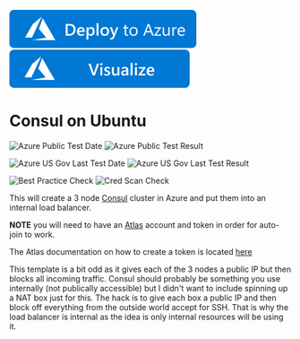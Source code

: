 [![Deploy To Azure](https://raw.githubusercontent.com/Azure/azure-quickstart-templates/master/1-CONTRIBUTION-GUIDE/images/deploytoazure.svg?sanitize=true)]("https://portal.azure.com/#create/Microsoft.Template/uri/https%3A%2F%2Fraw.githubusercontent.com%2FAzure%2Fazure-quickstart-templates%2Fmaster%2Fconsul-on-ubuntu%2Fazuredeploy.json")  [![Visualize](https://raw.githubusercontent.com/Azure/azure-quickstart-templates/master/1-CONTRIBUTION-GUIDE/images/visualizebutton.svg?sanitize=true)]("http://armviz.io/#/?load=https%3A%2F%2Fraw.githubusercontent.com%2FAzure%2Fazure-quickstart-templates%2Fmaster%2Fconsul-on-ubuntu%2Fazuredeploy.json")

  

# Consul on Ubuntu

![Azure Public Test Date](https://azurequickstartsservice.blob.core.windows.net/badges/consul-on-ubuntu/PublicLastTestDate.svg)
![Azure Public Test Result](https://azurequickstartsservice.blob.core.windows.net/badges/consul-on-ubuntu/PublicDeployment.svg)

![Azure US Gov Last Test Date](https://azurequickstartsservice.blob.core.windows.net/badges/consul-on-ubuntu/FairfaxLastTestDate.svg)
![Azure US Gov Last Test Result](https://azurequickstartsservice.blob.core.windows.net/badges/consul-on-ubuntu/FairfaxDeployment.svg)

![Best Practice Check](https://azurequickstartsservice.blob.core.windows.net/badges/consul-on-ubuntu/BestPracticeResult.svg)
![Cred Scan Check](https://azurequickstartsservice.blob.core.windows.net/badges/consul-on-ubuntu/CredScanResult.svg)

This will create a 3 node [Consul](https://www.consul.io/) cluster in Azure and put them into an internal load balancer.

**NOTE** you will need to have an [Atlas](https://atlas.hashicorp.com/) account and token in order for auto-join to work.

The Atlas documentation on how to create a token is located [here](https://atlas.hashicorp.com/help/user-accounts/authentication)

This template is a bit odd as it gives each of the 3 nodes a public IP but then blocks all incoming traffic. Consul should probably be something 
you use internally (not publically accessible) but I didn't want to include spinning up a NAT box just for this. The hack is to give each box 
a public IP and then block off everything from the outside world accept for SSH. That is why the load balancer is internal as the idea is only internal 
resources will be using it.




